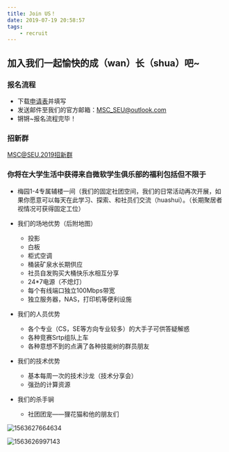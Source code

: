 ```yaml
---
title: Join US！
date: 2019-07-19 20:58:57
tags:
    - recruit
---
```

## 加入我们一起愉快的成（wan）长（shua）吧~

### 报名流程

* 下载[申请表](https://github.com/seumsc/resource/raw/master/recruit/微软学生俱乐部意向申请表.docx)并填写
* 发送邮件至我们的官方邮箱：[MSC_SEU@outlook.com](mailto:MSC_SEU@outlook.com)
* 锵锵~报名流程完毕！

### 招新群
[MSC@SEU.2019招新群](https://jq.qq.com/?_wv=1027&k=5hxKTr2)

### 你将在大学生活中获得来自微软学生俱乐部的福利包括但不限于

* 梅园1-4专属辅楼一间（我们的固定社团空间，我们的日常活动再次开展，如果你愿意可以每天在此学习、探索、和社员们交流（huashui）。（长期聚居者视情况可获得固定工位）

* 我们的场地优势（后附地图）

  * 投影
  * 白板
  * 柜式空调
  * 桶装矿泉水长期供应
  * 社员自发购买大桶快乐水相互分享
  * 24*7电源（不熄灯）
  * 每个有线端口独立100Mbps带宽
  * 独立服务器，NAS，打印机等便利设施

* 我们的人员优势

  * 各个专业（CS，SE等方向专业较多）的大手子可供答疑解惑
  * 各种竞赛Srtp组队上车
  * 各种意想不到的点满了各种技能树的群员朋友

* 我们的技术优势

  * 基本每周一次的技术沙龙（技术分享会）
  * 强劲的计算资源

* 我们的杀手锏

  * 社团团宠——狸花猫和他的朋友们

![1563627664634](/recruit/1563627664634.png)

![1563626997143](/recruit/1563626997143.png)